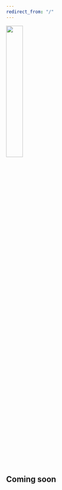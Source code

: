 ```yaml
---
redirect_from: "/"
---
```


<img src="//beikvar.repl.co/static/beikvar.png" style="width:30%;height:auto">

## Coming soon

